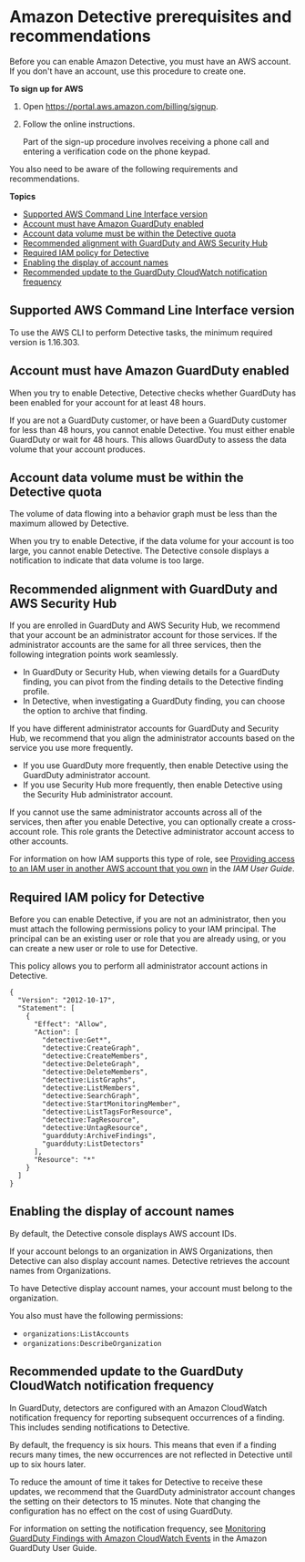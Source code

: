 # Amazon Detective prerequisites and recommendations<a name="detective-prerequisites"></a>

Before you can enable Amazon Detective, you must have an AWS account\. If you don't have an account, use this procedure to create one\.

**To sign up for AWS**

1. Open [https://portal\.aws\.amazon\.com/billing/signup](https://portal.aws.amazon.com/billing/signup)\.

1. Follow the online instructions\.

   Part of the sign\-up procedure involves receiving a phone call and entering a verification code on the phone keypad\.

You also need to be aware of the following requirements and recommendations\.

**Topics**
+ [Supported AWS Command Line Interface version](#aws-cli-version)
+ [Account must have Amazon GuardDuty enabled](#prereq-guardduty-enabled)
+ [Account data volume must be within the Detective quota](#prereq-data-volume-quota)
+ [Recommended alignment with GuardDuty and AWS Security Hub](#recommended-service-alignment)
+ [Required IAM policy for Detective](#detective-setup-add-iam-policy)
+ [Enabling the display of account names](#detective-enable-account-name-display)
+ [Recommended update to the GuardDuty CloudWatch notification frequency](#recommended-guardduty-config)

## Supported AWS Command Line Interface version<a name="aws-cli-version"></a>

To use the AWS CLI to perform Detective tasks, the minimum required version is 1\.16\.303\.

## Account must have Amazon GuardDuty enabled<a name="prereq-guardduty-enabled"></a>

When you try to enable Detective, Detective checks whether GuardDuty has been enabled for your account for at least 48 hours\.

If you are not a GuardDuty customer, or have been a GuardDuty customer for less than 48 hours, you cannot enable Detective\. You must either enable GuardDuty or wait for 48 hours\. This allows GuardDuty to assess the data volume that your account produces\.

## Account data volume must be within the Detective quota<a name="prereq-data-volume-quota"></a>

The volume of data flowing into a behavior graph must be less than the maximum allowed by Detective\.

When you try to enable Detective, if the data volume for your account is too large, you cannot enable Detective\. The Detective console displays a notification to indicate that data volume is too large\.

## Recommended alignment with GuardDuty and AWS Security Hub<a name="recommended-service-alignment"></a>

If you are enrolled in GuardDuty and AWS Security Hub, we recommend that your account be an administrator account for those services\. If the administrator accounts are the same for all three services, then the following integration points work seamlessly\.
+ In GuardDuty or Security Hub, when viewing details for a GuardDuty finding, you can pivot from the finding details to the Detective finding profile\.
+ In Detective, when investigating a GuardDuty finding, you can choose the option to archive that finding\.

If you have different administrator accounts for GuardDuty and Security Hub, we recommend that you align the administrator accounts based on the service you use more frequently\.
+ If you use GuardDuty more frequently, then enable Detective using the GuardDuty administrator account\.
+ If you use Security Hub more frequently, then enable Detective using the Security Hub administrator account\.

If you cannot use the same administrator accounts across all of the services, then after you enable Detective, you can optionally create a cross\-account role\. This role grants the Detective administrator account access to other accounts\.

For information on how IAM supports this type of role, see [Providing access to an IAM user in another AWS account that you own](https://docs.aws.amazon.com/IAM/latest/UserGuide/id_roles_common-scenarios_aws-accounts.html) in the *IAM User Guide*\.

## Required IAM policy for Detective<a name="detective-setup-add-iam-policy"></a>

Before you can enable Detective, if you are not an administrator, then you must attach the following permissions policy to your IAM principal\. The principal can be an existing user or role that you are already using, or you can create a new user or role to use for Detective\.

This policy allows you to perform all administrator account actions in Detective\.

```
{
  "Version": "2012-10-17",
  "Statement": [
    {
      "Effect": "Allow",
      "Action": [
        "detective:Get*",
        "detective:CreateGraph",
        "detective:CreateMembers",
        "detective:DeleteGraph",
        "detective:DeleteMembers",
        "detective:ListGraphs",
        "detective:ListMembers",
        "detective:SearchGraph",
        "detective:StartMonitoringMember",
        "detective:ListTagsForResource",
        "detective:TagResource",
        "detective:UntagResource",
        "guardduty:ArchiveFindings",
        "guardduty:ListDetectors"
      ],
      "Resource": "*"
    }
  ]
}
```

## Enabling the display of account names<a name="detective-enable-account-name-display"></a>

By default, the Detective console displays AWS account IDs\.

If your account belongs to an organization in AWS Organizations, then Detective can also display account names\. Detective retrieves the account names from Organizations\.

To have Detective display account names, your account must belong to the organization\.

You also must have the following permissions:
+ `organizations:ListAccounts`
+ `organizations:DescribeOrganization`

## Recommended update to the GuardDuty CloudWatch notification frequency<a name="recommended-guardduty-config"></a>

In GuardDuty, detectors are configured with an Amazon CloudWatch notification frequency for reporting subsequent occurrences of a finding\. This includes sending notifications to Detective\.

By default, the frequency is six hours\. This means that even if a finding recurs many times, the new occurrences are not reflected in Detective until up to six hours later\.

To reduce the amount of time it takes for Detective to receive these updates, we recommend that the GuardDuty administrator account changes the setting on their detectors to 15 minutes\. Note that changing the configuration has no effect on the cost of using GuardDuty\.

For information on setting the notification frequency, see [Monitoring GuardDuty Findings with Amazon CloudWatch Events](https://docs.aws.amazon.com/guardduty/latest/ug/guardduty_findings_cloudwatch.html) in the Amazon GuardDuty User Guide\.